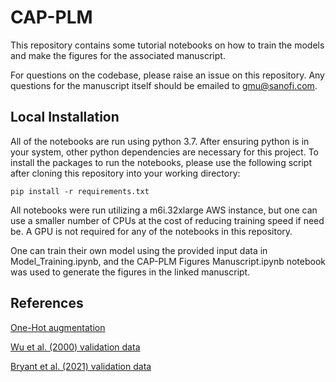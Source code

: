 # CAP-PLM

This repository contains some tutorial notebooks on how to train the models and make the figures for the associated manuscript.

For questions on the codebase, please raise an issue on this repository. Any questions for the manuscript itself should be emailed to gmu@sanofi.com.

## Local Installation

All of the notebooks are run using python 3.7. After ensuring python is in your system, other python dependencies are necessary for this project. To install the packages to run the notebooks, please use the following script after cloning this repository into your working directory:
```
pip install -r requirements.txt
```
All notebooks were run utilizing a m6i.32xlarge AWS instance, but one can use a smaller number of CPUs at the cost of reducing training speed if need be. A GPU is not required for any of the notebooks in this repository.

One can train their own model using the provided input data in Model_Training.ipynb, and the CAP-PLM Figures Manuscript.ipynb notebook was used to generate the figures in the linked manuscript. 

## References
[One-Hot augmentation](https://www.nature.com/articles/s41587-021-01146-5)

[Wu et al. (2000) validation data](https://journals.asm.org/doi/10.1128/jvi.74.18.8635-8647.2000?url_ver=Z39.88-2003&rfr_id=ori:rid:crossref.org&rfr_dat=cr_pub%20%200pubmed)

[Bryant et al. (2021) validation data](https://www.nature.com/articles/s41587-020-00793-4)

